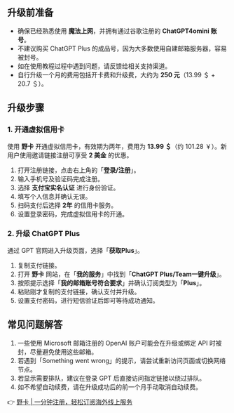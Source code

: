 ## 升级前准备

- 确保已经熟悉使用 **魔法上网**，并拥有通过谷歌注册的 **ChatGPT4omini 账号**。
- 不建议购买 ChatGPT Plus 的成品号，因为大多数使用自建邮箱服务器，容易被封号。
- 如在使用教程过程中遇到问题，请反馈给相关支持渠道。
- 自行升级一个月的费用包括开卡费和升级费，大约为 **250 元**（13.99 ＄ + 20.7 ＄）。

## 升级步骤

### 1. 开通虚拟信用卡

使用 **野卡** 开通虚拟信用卡，有效期为两年，费用为 **13.99 ＄**（约 101.28 ￥）。新用户使用邀请链接注册可享受 **2 美金** 的优惠。

1. 打开注册链接，点击右上角的「**登录/注册**」。
2. 输入手机号及验证码完成注册。
3. 选择 **支付宝实名认证** 进行身份验证。
4. 填写个人信息并确认无误。
5. 扫码支付后选择 **2年** 的信用卡服务。
6. 设置登录密码，完成虚拟信用卡的开通。

### 2. 升级 ChatGPT Plus

通过 GPT 官网进入升级页面，选择「**获取Plus**」。

1. 复制支付链接。
2. 打开 **野卡** 网站，在「**我的服务**」中找到「**ChatGPT Plus/Team一键升级**」。
3. 按照提示选择「**我的邮箱账号符合要求**」并确认订阅类型为「**Plus**」。
4. 粘贴刚才复制的支付链接，确认支付并升级。
5. 设置支付密码，进行短信验证后即可等待成功通知。

## 常见问题解答

1. 一些使用 Microsoft 邮箱注册的 OpenAI 账户可能会在升级或绑定 API 时被封，尽量避免使用这些邮箱。
2. 若遇到「Something went wrong」的提示，请尝试重新访问页面或切换网络节点。
3. 若显示需要排队，建议在登录 GPT 后直接访问指定链接以绕过排队。
4. 如不希望自动续费，请在升级成功后的前一个月手动取消自动续费。

👉 [野卡 | 一分钟注册，轻松订阅海外线上服务](https://bit.ly/bewildcard)